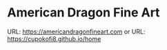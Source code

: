 # **American Dragon Fine Art**

URL: https://americandragonfineart.com
or
URL: https://cupokofi8.github.io/home
